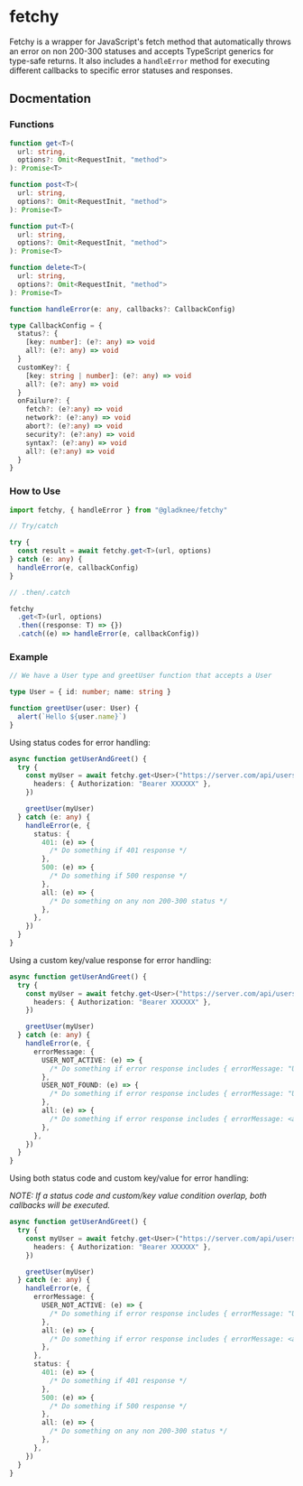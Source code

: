 # fetchy

Fetchy is a wrapper for JavaScript's fetch method that automatically throws an error on non 200-300 statuses and accepts TypeScript generics for type-safe returns. It also includes a `handleError` method for executing different callbacks to specific error statuses and responses.

## Docmentation

### Functions

```typescript
function get<T>(
  url: string,
  options?: Omit<RequestInit, "method">
): Promise<T>

function post<T>(
  url: string,
  options?: Omit<RequestInit, "method">
): Promise<T>

function put<T>(
  url: string,
  options?: Omit<RequestInit, "method">
): Promise<T>

function delete<T>(
  url: string,
  options?: Omit<RequestInit, "method">
): Promise<T>

function handleError(e: any, callbacks?: CallbackConfig)

type CallbackConfig = {
  status?: {
    [key: number]: (e?: any) => void
    all?: (e?: any) => void
  }
  customKey?: {
    [key: string | number]: (e?: any) => void
    all?: (e?: any) => void
  }
  onFailure?: {
    fetch?: (e?:any) => void
    network?: (e?:any) => void
    abort?: (e?:any) => void
    security?: (e?:any) => void
    syntax?: (e?:any) => void
    all?: (e?:any) => void
  }
}
```

### How to Use

```typescript
import fetchy, { handleError } from "@gladknee/fetchy"

// Try/catch

try {
  const result = await fetchy.get<T>(url, options)
} catch (e: any) {
  handleError(e, callbackConfig)
}

// .then/.catch

fetchy
  .get<T>(url, options)
  .then((response: T) => {})
  .catch((e) => handleError(e, callbackConfig))
```

### Example

```typescript
// We have a User type and greetUser function that accepts a User

type User = { id: number; name: string }

function greetUser(user: User) {
  alert(`Hello ${user.name}`)
}
```

Using status codes for error handling:

```typescript
async function getUserAndGreet() {
  try {
    const myUser = await fetchy.get<User>("https://server.com/api/users/me", {
      headers: { Authorization: "Bearer XXXXXX" },
    })

    greetUser(myUser)
  } catch (e: any) {
    handleError(e, {
      status: {
        401: (e) => {
          /* Do something if 401 response */
        },
        500: (e) => {
          /* Do something if 500 response */
        },
        all: (e) => {
          /* Do something on any non 200-300 status */
        },
      },
    })
  }
}
```

Using a custom key/value response for error handling:

```typescript
async function getUserAndGreet() {
  try {
    const myUser = await fetchy.get<User>("https://server.com/api/users/me", {
      headers: { Authorization: "Bearer XXXXXX" },
    })

    greetUser(myUser)
  } catch (e: any) {
    handleError(e, {
      errorMessage: {
        USER_NOT_ACTIVE: (e) => {
          /* Do something if error response includes { errorMessage: "USER_NOT_ACTIVE" */
        },
        USER_NOT_FOUND: (e) => {
          /* Do something if error response includes { errorMessage: "USER_NOT_FOUND" */
        },
        all: (e) => {
          /* Do something if error response includes { errorMessage: <anything> } */
        },
      },
    })
  }
}
```

Using both status code and custom key/value for error handling:

_NOTE: If a status code and custom/key value condition overlap, both callbacks will be executed._

```typescript
async function getUserAndGreet() {
  try {
    const myUser = await fetchy.get<User>("https://server.com/api/users/me", {
      headers: { Authorization: "Bearer XXXXXX" },
    })

    greetUser(myUser)
  } catch (e: any) {
    handleError(e, {
      errorMessage: {
        USER_NOT_ACTIVE: (e) => {
          /* Do something if error response includes { errorMessage: "USER_NOT_ACTIVE" */
        },
        all: (e) => {
          /* Do something if error response includes { errorMessage: <anything> } */
        },
      },
      status: {
        401: (e) => {
          /* Do something if 401 response */
        },
        500: (e) => {
          /* Do something if 500 response */
        },
        all: (e) => {
          /* Do something on any non 200-300 status */
        },
      },
    })
  }
}
```
